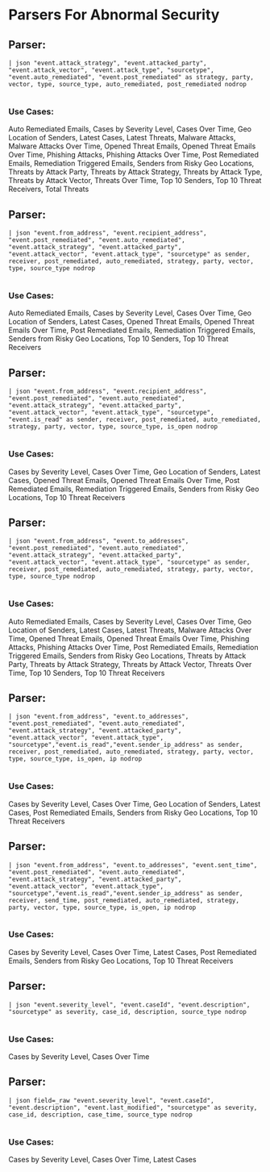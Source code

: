 # Parsers For Abnormal Security

## Parser:
```
| json "event.attack_strategy", "event.attacked_party", "event.attack_vector", "event.attack_type", "sourcetype", "event.auto_remediated", "event.post_remediated" as strategy, party, vector, type, source_type, auto_remediated, post_remediated nodrop
 
```
### Use Cases:
Auto Remediated Emails, Cases by Severity Level, Cases Over Time, Geo Location of Senders, Latest Cases, Latest Threats, Malware Attacks, Malware Attacks Over Time, Opened Threat Emails, Opened Threat Emails Over Time, Phishing Attacks, Phishing Attacks Over Time, Post Remediated Emails, Remediation Triggered Emails, Senders from Risky Geo Locations, Threats by Attack Party, Threats by Attack Strategy, Threats by Attack Type, Threats by Attack Vector, Threats Over Time, Top 10 Senders, Top 10 Threat Receivers, Total Threats



## Parser:
```
| json "event.from_address", "event.recipient_address", "event.post_remediated", "event.auto_remediated",  "event.attack_strategy", "event.attacked_party", "event.attack_vector", "event.attack_type", "sourcetype" as sender, receiver, post_remediated, auto_remediated, strategy, party, vector, type, source_type nodrop
 
```
### Use Cases:
Auto Remediated Emails, Cases by Severity Level, Cases Over Time, Geo Location of Senders, Latest Cases, Opened Threat Emails, Opened Threat Emails Over Time, Post Remediated Emails, Remediation Triggered Emails, Senders from Risky Geo Locations, Top 10 Senders, Top 10 Threat Receivers



## Parser:
```
| json "event.from_address", "event.recipient_address", "event.post_remediated", "event.auto_remediated",  "event.attack_strategy", "event.attacked_party", "event.attack_vector", "event.attack_type", "sourcetype", "event.is_read" as sender, receiver, post_remediated, auto_remediated, strategy, party, vector, type, source_type, is_open nodrop
 
```
### Use Cases:
Cases by Severity Level, Cases Over Time, Geo Location of Senders, Latest Cases, Opened Threat Emails, Opened Threat Emails Over Time, Post Remediated Emails, Remediation Triggered Emails, Senders from Risky Geo Locations, Top 10 Threat Receivers



## Parser:
```
| json "event.from_address", "event.to_addresses", "event.post_remediated", "event.auto_remediated",  "event.attack_strategy", "event.attacked_party", "event.attack_vector", "event.attack_type", "sourcetype" as sender, receiver, post_remediated, auto_remediated, strategy, party, vector, type, source_type nodrop
 
```
### Use Cases:
Auto Remediated Emails, Cases by Severity Level, Cases Over Time, Geo Location of Senders, Latest Cases, Latest Threats, Malware Attacks Over Time, Opened Threat Emails, Opened Threat Emails Over Time, Phishing Attacks, Phishing Attacks Over Time, Post Remediated Emails, Remediation Triggered Emails, Senders from Risky Geo Locations, Threats by Attack Party, Threats by Attack Strategy, Threats by Attack Vector, Threats Over Time, Top 10 Senders, Top 10 Threat Receivers



## Parser:
```
| json "event.from_address", "event.to_addresses", "event.post_remediated", "event.auto_remediated",  "event.attack_strategy", "event.attacked_party", "event.attack_vector", "event.attack_type", "sourcetype","event.is_read","event.sender_ip_address" as sender, receiver, post_remediated, auto_remediated, strategy, party, vector, type, source_type, is_open, ip nodrop
 
```
### Use Cases:
Cases by Severity Level, Cases Over Time, Geo Location of Senders, Latest Cases, Post Remediated Emails, Senders from Risky Geo Locations, Top 10 Threat Receivers



## Parser:
```
| json "event.from_address", "event.to_addresses", "event.sent_time", "event.post_remediated", "event.auto_remediated",  "event.attack_strategy", "event.attacked_party", "event.attack_vector", "event.attack_type", "sourcetype","event.is_read","event.sender_ip_address" as sender, receiver, send_time, post_remediated, auto_remediated, strategy, party, vector, type, source_type, is_open, ip nodrop
 
```
### Use Cases:
Cases by Severity Level, Cases Over Time, Latest Cases, Post Remediated Emails, Senders from Risky Geo Locations, Top 10 Threat Receivers



## Parser:
```
| json "event.severity_level", "event.caseId", "event.description", "sourcetype" as severity, case_id, description, source_type nodrop
 
```
### Use Cases:
Cases by Severity Level, Cases Over Time



## Parser:
```
| json field=_raw "event.severity_level", "event.caseId", "event.description", "event.last_modified", "sourcetype" as severity, case_id, description, case_time, source_type nodrop
 
```
### Use Cases:
Cases by Severity Level, Cases Over Time, Latest Cases


